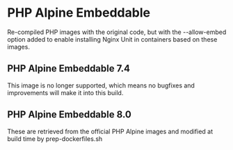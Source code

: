# PHP Alpine Embeddable
Re-compiled PHP images with the original code, but with the --allow-embed option added to enable installing Nginx Unit in containers based on these images.

## PHP Alpine Embeddable 7.4
This image is no longer supported, which means no bugfixes and improvements will make it into this build.

## PHP Alpine Embeddable 8.0
These are retrieved from the official PHP Alpine images and modified at build time by prep-dockerfiles.sh